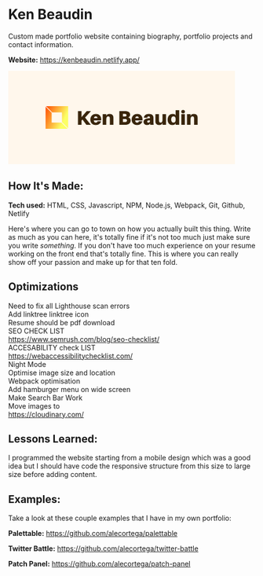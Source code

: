 # Ken Beaudin

Custom made portfolio website containing biography, portfolio projects and contact information.

**Website:** https://kenbeaudin.netlify.app/

<a target="_blank" href="https://kenbeaudin.netlify.app/">
    <img src="src/img/ken-beaudin-banner.png" height="190px" alt="Twitter Assitance App"/>
</a>

## How It's Made:

**Tech used:** HTML, CSS, Javascript, NPM, Node.js, Webpack, Git, Github, Netlify

Here's where you can go to town on how you actually built this thing. Write as much as you can here, it's totally fine if it's not too much just make sure you write _something_. If you don't have too much experience on your resume working on the front end that's totally fine. This is where you can really show off your passion and make up for that ten fold.

## Optimizations

Need to fix all Lighthouse scan errors
<br>
Add linktree linktree icon
<br>
Resume should be pdf download
<br>
SEO CHECK LIST
<br>
https://www.semrush.com/blog/seo-checklist/
<br>
ACCESABILITY check LIST
<br>
https://webaccessibilitychecklist.com/
<br>
Night Mode
<br>
Optimise image size and location
<br>
Webpack optimisation
<br>
Add hamburger menu on wide screen
<br>
Make Search Bar Work
<br>
Move images to
<br>
https://cloudinary.com/

## Lessons Learned:

I programmed the website starting from a mobile design which was a good idea but I should have code the responsive structure from this size to large size
before adding content.

## Examples:

Take a look at these couple examples that I have in my own portfolio:

**Palettable:** https://github.com/alecortega/palettable

**Twitter Battle:** https://github.com/alecortega/twitter-battle

**Patch Panel:** https://github.com/alecortega/patch-panel
